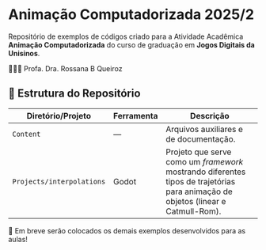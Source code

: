 # Animação Computadorizada 2025/2

Repositório de exemplos de códigos criado para a Atividade Acadêmica **Animação Computadorizada** do curso de graduação em **Jogos Digitais da Unisinos**. 

👩🏻‍🏫 Profa. Dra. Rossana B Queiroz

## 📂 Estrutura do Repositório

| Diretório/Projeto    | Ferramenta       | Descrição                                                  |
|----------------------|------------------|------------------------------------------------------------|
| `Content`            | —                | Arquivos auxiliares e de documentação.                     |
| `Projects/interpolations` | Godot           | Projeto que serve como um _framework_ mostrando diferentes tipos de trajetórias para animação de objetos (linear e  Catmull-Rom). |

🚧 Em breve serão colocados os demais exemplos desenvolvidos para as aulas!
